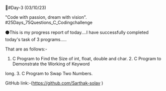 🎯#Day-3 (03/10/23)

"Code with passion, dream with vision". #25Days_75Questions_C_Codingchallenge

⚫This is my progress report of today....I have successfully completed today's task of 3 programs.....

That are as follows:-

1. C Program to Find the Size of int, float, double and char. 2. C Program to Demonstrate the Working of Keyword

long. 3. C Program to Swap Two Numbers.

GitHub link:-(https://github.com/Sarthak-solav )
